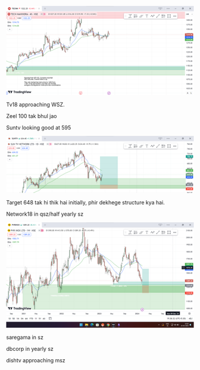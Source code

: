 ![](Pictures/Pasted%20image%2020240223192103.png)

Tv18 approaching WSZ.

Zeel 100 tak bhul jao

Suntv looking good at 595

![Pasted image 20240223193525.png](Pictures/Pasted%20image%2020240223193525.png)

Target 648 tak hi thik hai initially, phir dekhege structure kya hai. 

Network18 in qsz/half yearly sz

![Pasted image 20240223193838.png](Pictures/Pasted%20image%2020240223193838.png)

saregama in sz

dbcorp in yearly sz

dishtv approaching msz
